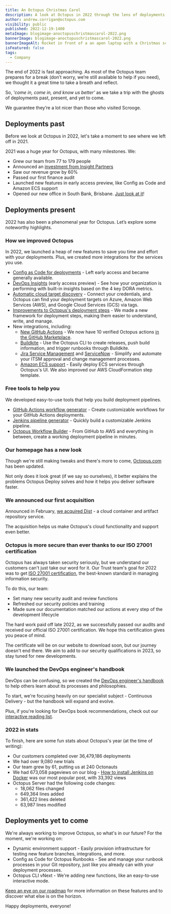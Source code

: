 ```yaml
---
title: An Octopus Christmas Carol
description: A look at Octopus in 2022 through the lens of deployments past, present, and yet to come
author: andrew.corrigan@octopus.com
visibility: public
published: 2022-12-19-1400
metaImage: blogimage-anoctopuschristmascarol-2022.png
bannerImage: blogimage-anoctopuschristmascarol-2022.png
bannerImageAlt: Rocket in front of a an apen laptop with a Christmas scene on screen including a Christmas tree, presents, and a Scrooge-like Octopus.
isFeatured: false
tags: 
  - Company
---
```


The end of 2022 is fast approaching. As most of the Octopus team prepares for a break (don’t worry, we’re still available to help if you need), we thought it a great time to take a breath and reflect.

So, *'come in, come in, and know us better'* as we take a trip with the ghosts of deployments past, present, and yet to come. 

We guarantee they’re a lot nicer than those who visited Scrooge.

## Deployments past

Before we look at Octopus in 2022, let's take a moment to see where we left off in 2021.

2021 was a huge year for Octopus, with many milestones. We:

- Grew our team from 77 to 179 people
- Announced an [investment from Insight Partners](https://octopus.com/blog/insight-investment)
- Saw our revenue grow by 60%
- Passed our first finance audit
- Launched new features in early access preview, like Config as Code and Amazon ECS support
- Opened our new office in South Bank, Brisbane. [Just look at it](https://my.matterport.com/show/?m=K6SW8Scyrxg)!

## Deployments present

2022 has also been a phenomenal year for Octopus. Let’s explore some noteworthy highlights.

### How we improved Octopus

In 2022, we launched a heap of new features to save you time and effort with your deployments. Plus, we created more integrations for the services you use.

- [Config as Code for deployments](https://octopus.com/blog/octopus-release-2022-q1) - Left early access and became generally available.
- [DevOps Insights](https://octopus.com/docs/insights) (early access preview) - See how your organization is performing with built-in insights based on the 4 key DORA metrics.
- [Automatic cloud target discovery](https://octopus.com/docs/infrastructure/deployment-targets/cloud-target-discovery) - Connect your credentials, and Octopus can find your deployment targets on Azure, Amazon Web Services (AWS), and Google Cloud Services (GCS) via tags.
- [Improvements to Octopus's deployment steps](https://octopus.com/blog/improving-delivery-deployment-steps) - We made a new framework for deployment steps, making them easier to understand, write, and manage.
- New integrations, including:
   - [New GitHub Actions](https://octopus.com/github) - We now have 10 verified Octopus actions [in the GitHub Marketplace](https://github.com/marketplace?query=octopus&type=actions&verification=verified_creator).
   - [Buildkite](https://octopus.com/blog/introducing-buildkite-integration) - Use the Octopus CLI to create releases, push build information, and trigger runbooks through Buildkite.
   - [Jira Service Management](https://octopus.com/blog/jira-service-management-eap) and [ServiceNow](https://octopus.com/blog/servicenow-integration-eap) - Simplify and automate your ITSM approval and change management processes.
   - [Amazon ECS support](https://octopus.com/docs/deployments/aws) - Easily deploy ECS services through Octopus's UI. We also improved our AWS CloudFormation step template.

### Free tools to help you

We developed easy-to-use tools that help you build deployment pipelines.

- [GitHub Actions workflow generator](https://octopus.com/freetools/github-actions-workflow-generator) - Create customizable workflows for your GitHub Actions deployments.
- [Jenkins pipeline generator](https://octopus.com/freetools/jenkins-pipeline-generator) - Quickly build a customizable Jenkins pipeline.
- [Octopus Workflow Builder](https://octopusworkflowbuilder.octopus.com/) - From GitHub to AWS and everything in between, create a working deployment pipeline in minutes.

### Our homepage has a new look

Though we're still making tweaks and there's more to come, [Octopus.com](https://octopus.com) has been updated.

Not only does it look great (if we say so ourselves), it better explains the problems Octopus Deploy solves and how it helps you deliver software faster.

### We announced our first acquisition

Announced in February, [we acquired Dist](https://octopus.com/blog/octopus-acquires-dist) - a cloud container and artifact repository service.

The acquisition helps us make Octopus's cloud functionality and support even better.

### Octopus is more secure than ever thanks to our ISO 27001 certification

Octopus has always taken security seriously, but we understand our customers can't just take our word for it. Our Trust team's goal for 2022 was to get [ISO 27001 certification](https://www.iso.org/isoiec-27001-information-security.html), the best-known standard in managing information security.

To do this, our team:

- Set many new security audit and review functions
- Refreshed our security policies and training
- Made sure our documentation matched our actions at every step of the development lifecycle

The hard work paid off late 2022, as we successfully passed our audits and received our official ISO 27001 certification. We hope this certification gives you peace of mind.

The certificate will be on our website to download soon, but our journey doesn't end there. We aim to add to our security qualifications in 2023, so stay tuned for new developments.

### We launched the DevOps engineer's handbook
  
DevOps can be confusing, so we created the [DevOps engineer's handbook](https://octopus.com/devops/) to help others learn about its processes and philosophies.

To start, we're focusing heavily on our specialist subject - Continuous Delivery - but the handbook will expand and evolve.

Plus, if you're looking for DevOps book recommendations, check out our [interactive reading list](https://octopus.com/devops/reading-list/).
<!---
### We had a record quarter (may need to cut)

We're ending 2022 on a high! Quarter 4 was a record quarter for business completed.

We look forward to building on this and helping more organizations deliver software faster and more reliably.
--->
### 2022 in stats

To finish, here are some fun stats about Octopus's year (at the time of writing):

- Our customers completed over 36,479,186 deployments
- We had over 9,080 new trials
- Our team grew by 61, putting us at 240 Octonauts
- We had 673,058 pageviews on our blog - [How to install Jenkins on Docker](https://octopus.com/blog/jenkins-docker-install-guide) was our most popular post, with 33,392 views
- Octopus Server had the following code changes:
   - 18,062 files changed
   - 649,364 lines added
   - 361,422 lines deleted
   - 63,987 lines modified

## Deployments yet to come

We're always working to improve Octopus, so what's in our future? For the moment, we're working on:

- Dynamic environment support - Easily provision infrastructure for testing new feature branches, integrations, and more.
- Config as Code for Octopus Runbooks - See and manage your runbook processes in your Git repository, just like you already can with your deployment processes.
- Octopus CLI vNext - We're adding new functions, like an easy-to-use interactive mode.

[Keep an eye on our roadmap](https://octopus.com/company/roadmap) for more information on these features and to discover what else is on the horizon.

Happy deployments, everyone!